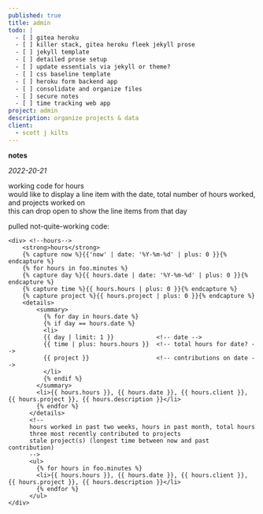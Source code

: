 ```yaml
---
published: true
title: admin
todo: |
  - [ ] gitea heroku  
  - [ ] killer stack, gitea heroku fleek jekyll prose  
  - [ ] jekyll template  
  - [ ] detailed prose setup  
  - [ ] update essentials via jekyll or theme?  
  - [ ] css baseline template  
  - [ ] heroku form backend app  
  - [ ] consolidate and organize files  
  - [ ] secure notes  
  - [ ] time tracking web app
project: admin
description: organize projects & data
client:
  - scott j kilts
---
```

**notes**

*2022-20-21*

working code for hours    
would like to display a line item with the date, total number of hours worked, and projects worked on   
this can drop open to show the line items from that day  
  
pulled not-quite-working code:  

```
<div> <!--hours-->  
	<strong>hours</strong>    
	{% capture now %}{{'now' | date: '%Y-%m-%d' | plus: 0 }}{% endcapture %}
	{% for hours in foo.minutes %}    
	{% capture day %}{{ hours.date | date: '%Y-%m-%d' | plus: 0 }}{% endcapture %}
	{% capture time %}{{ hours.hours | plus: 0 }}{% endcapture %}
	{% capture project %}{{ hours.project | plus: 0 }}{% endcapture %}
	<details>
		<summary>
          {% for day in hours.date %}
          {% if day == hours.date %}
          <li>
          {{ day | limit: 1 }}            <!-- date -->
          {{ time | plus: hours.hours }}  <!-- total hours for date? -->
          {{ project }}                   <!-- contributions on date -->
          </li>
          {% endif %}
        </summary>
        <li>{{ hours.hours }}, {{ hours.date }}, {{ hours.client }}, {{ hours.project }}, {{ hours.description }}</li>
        {% endfor %}
      </details>      
      <!--
      hours worked in past two weeks, hours in past month, total hours
      three most recently contributed to projects
      stale project(s) (longest time between now and past contribution)
      -->
      <ul>
        {% for hours in foo.minutes %}    
        <li>{{ hours.hours }}, {{ hours.date }}, {{ hours.client }}, {{ hours.project }}, {{ hours.description }}</li>
        {% endfor %}   
      </ul>
</div>

```
